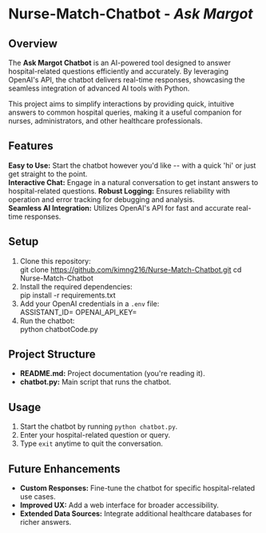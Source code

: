 # Nurse-Match-Chatbot - *Ask Margot*

## Overview  
The **Ask Margot Chatbot** is an AI-powered tool designed to answer hospital-related questions efficiently and accurately. By leveraging OpenAI's API, the chatbot delivers real-time responses, showcasing the seamless integration of advanced AI tools with Python.  

This project aims to simplify interactions by providing quick, intuitive answers to common hospital queries, making it a useful companion for nurses, administrators, and other healthcare professionals.  

## Features  
**Easy to Use:** Start the chatbot however you'd like -- with a quick 'hi' or just get straight to the point.  
**Interactive Chat:** Engage in a natural conversation to get instant answers to hospital-related questions. 
**Robust Logging:** Ensures reliability with operation and error tracking for debugging and analysis.  
**Seamless AI Integration:** Utilizes OpenAI's API for fast and accurate real-time responses.  


## Setup  
1. Clone this repository:  
   git clone https://github.com/kimng216/Nurse-Match-Chatbot.git
   cd Nurse-Match-Chatbot
3. Install the required dependencies:  
   pip install -r requirements.txt
4. Add your OpenAI credentials in a `.env` file:  
   ASSISTANT_ID=<Your OpenAI Assistant ID>
   OPENAI_API_KEY=<Your OpenAI API Key>
5. Run the chatbot:  
   python chatbotCode.py

## Project Structure  
- **README.md:** Project documentation (you're reading it).  
- **chatbot.py:** Main script that runs the chatbot.  

## Usage 
1. Start the chatbot by running `python chatbot.py`.  
2. Enter your hospital-related question or query.  
3. Type `exit` anytime to quit the conversation.  


## Future Enhancements  
- **Custom Responses:** Fine-tune the chatbot for specific hospital-related use cases.  
- **Improved UX:** Add a web interface for broader accessibility.  
- **Extended Data Sources:** Integrate additional healthcare databases for richer answers.  

